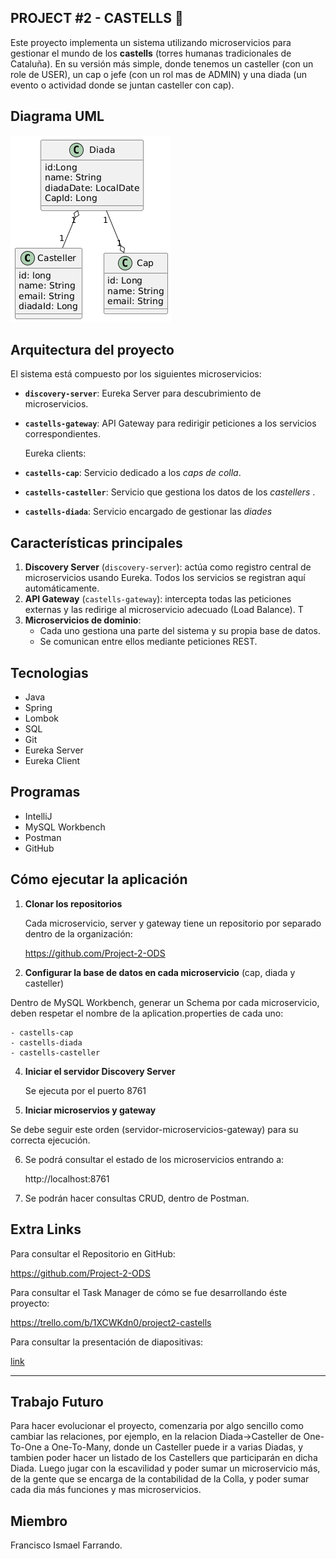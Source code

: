 ## PROJECT #2 - CASTELLS 🏰

Este proyecto implementa un sistema utilizando microservicios para gestionar el mundo de los **castells** (torres humanas tradicionales de Cataluña). En su versión más simple, donde tenemos un casteller (con un role de USER), un cap o jefe (con un rol mas de ADMIN) y una diada (un evento o actividad donde se juntan casteller con cap).


## Diagrama UML

![UML CASTELLS.png](img/UML%20CASTELLS.png)


## Arquitectura del proyecto

  El sistema está compuesto por los siguientes microservicios:

- **`discovery-server`**: Eureka Server para descubrimiento de microservicios.
- **`castells-gateway`**: API Gateway para redirigir peticiones a los servicios correspondientes.

  Eureka clients:
  
- **`castells-cap`**: Servicio dedicado a los *caps de colla*.
- **`castells-casteller`**: Servicio que gestiona los datos de los *castellers* .
- **`castells-diada`**: Servicio encargado de gestionar las *diades* 

## Características principales

1. **Discovery Server** (`discovery-server`): actúa como registro central de microservicios usando Eureka. Todos los servicios se registran aquí automáticamente.
2. **API Gateway** (`castells-gateway`): intercepta todas las peticiones externas y las redirige al microservicio adecuado (Load Balance). T
3. **Microservicios de dominio**:
   - Cada uno gestiona una parte del sistema y su propia base de datos.
   - Se comunican entre ellos mediante peticiones REST.
  
## Tecnologias

- Java 
- Spring
- Lombok
- SQL 
- Git
- Eureka Server
- Eureka Client

## Programas

- IntelliJ
- MySQL Workbench
- Postman
- GitHub 

## Cómo ejecutar la aplicación


1. **Clonar los repositorios**

    Cada microservicio, server y gateway tiene un repositorio por separado dentro de la organización:
   
    https://github.com/Project-2-ODS

2. **Configurar la base de datos en cada microservicio** (cap, diada y casteller)

  Dentro de MySQL Workbench, generar un Schema por cada microservicio, deben respetar el nombre de la aplication.properties de cada uno:
  
    - castells-cap
    - castells-diada
    - castells-casteller
  
4. **Iniciar el servidor Discovery Server**

   Se ejecuta por el puerto 8761
   
5. **Iniciar microservios y gateway**

  Se debe seguir este orden (servidor-microservicios-gateway) para su correcta ejecución.

6. Se podrá consultar el estado de los microservicios entrando a:
   
   http://localhost:8761
  
7. Se podrán hacer consultas CRUD, dentro de Postman.
   




## Extra Links

Para consultar el Repositorio en GitHub:

https://github.com/Project-2-ODS

Para consultar el Task Manager de cómo se fue desarrollando éste proyecto:

https://trello.com/b/1XCWKdn0/project2-castells

Para consultar la presentación de diapositivas:

[link](https://docs.google.com/presentation/d/1dsUmGlKvTQDcxcHuON3g_ExFlySsLGDmtV4SkOQFVLo/edit?slide=id.g35f9edec940_0_79#slide=id.g35f9edec940_0_79)

---

## Trabajo Futuro

Para hacer evolucionar el proyecto, comenzaria por algo sencillo como cambiar las relaciones, por ejemplo, en la relacion Diada->Casteller de One-To-One a One-To-Many, donde un Casteller puede ir a varias Diadas, y tambien poder hacer un listado de los Castellers que participarán en dicha Diada. Luego jugar con la escavilidad y poder sumar un microservicio más, de la gente que se encarga de la contabilidad de la Colla, y poder sumar cada dia más funciones y mas microservicios.


## Miembro

Francisco Ismael Farrando.
